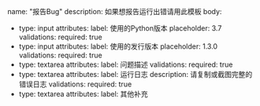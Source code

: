 name: "报告Bug"
description: 如果想报告运行出错请用此模板
body:
  - type: input
    attributes:
      label: 使用的Python版本
      placeholder: 3.7
    validations:
      required: true
  - type: input
    attributes:
      label: 使用的发行版本
      placeholder: 1.3.0
    validations:
      required: true
  - type: textarea
    attributes:
      label: 问题描述
    validations:
      required: true
  - type: textarea
    attributes:
      label: 运行日志
      description: 请复制或截图完整的错误日志
    validations:
      required: true
  - type: textarea
    attributes:
      label: 其他补充
